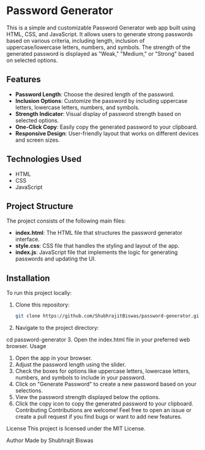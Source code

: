 # Password Generator

This is a simple and customizable Password Generator web app built using HTML, CSS, and JavaScript. It allows users to generate strong passwords based on various criteria, including length, inclusion of uppercase/lowercase letters, numbers, and symbols. The strength of the generated password is displayed as "Weak," "Medium," or "Strong" based on selected options.

## Features

- **Password Length**: Choose the desired length of the password.
- **Inclusion Options**: Customize the password by including uppercase letters, lowercase letters, numbers, and symbols.
- **Strength Indicator**: Visual display of password strength based on selected options.
- **One-Click Copy**: Easily copy the generated password to your clipboard.
- **Responsive Design**: User-friendly layout that works on different devices and screen sizes.

## Technologies Used

- HTML
- CSS
- JavaScript

## Project Structure

The project consists of the following main files:

- **index.html**: The HTML file that structures the password generator interface.
- **style.css**: CSS file that handles the styling and layout of the app.
- **index.js**: JavaScript file that implements the logic for generating passwords and updating the UI.

## Installation

To run this project locally:

1. Clone this repository:
   ```bash
   git clone https://github.com/ShubhrajitBiswas/password-generator.git
2. Navigate to the project directory:

cd password-generator
3. Open the index.html file in your preferred web browser.
Usage
1. Open the app in your browser.
2. Adjust the password length using the slider.
3. Check the boxes for options like uppercase letters, lowercase letters, numbers, and symbols to include in your password.
4. Click on "Generate Password" to create a new password based on your selections.
5. View the password strength displayed below the options.
6. Click the copy icon to copy the generated password to your clipboard.
Contributing
Contributions are welcome! Feel free to open an issue or create a pull request if you find bugs or want to add new features.

License
This project is licensed under the MIT License.

Author
Made by Shubhrajit Biswas
#
